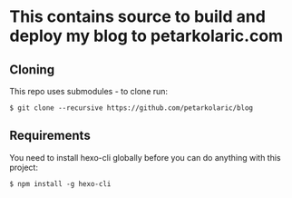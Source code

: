 # This contains source to build and deploy my blog to petarkolaric.com

## Cloning
This repo uses submodules - to clone run:
```
$ git clone --recursive https://github.com/petarkolaric/blog
```

## Requirements
You need to install hexo-cli globally before you can do anything with this project:
```
$ npm install -g hexo-cli
```
